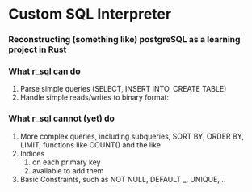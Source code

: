 # Custom SQL Interpreter
### Reconstructing (something like) postgreSQL as a learning project in Rust


### What r_sql can do

1. Parse simple queries (SELECT, INSERT INTO, CREATE TABLE)
2. Handle simple reads/writes to binary format:

### What r_sql cannot (yet) do

1. More complex queries, including subqueries, SORT BY, ORDER BY, LIMIT, functions like COUNT() and the like
2. Indices
    1. on each primary key
    2. available to add them
3. Basic Constraints, such as NOT NULL, DEFAULT \_, UNIQUE, ..
